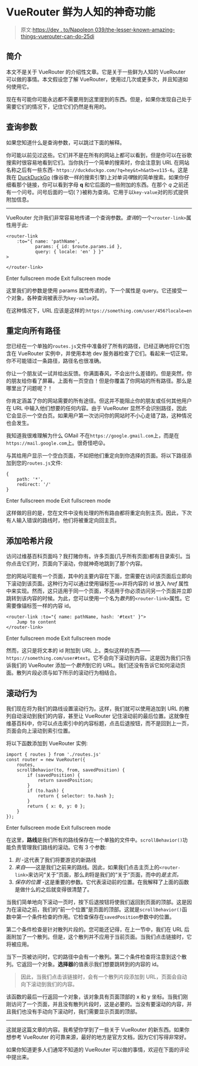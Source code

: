 # VueRouter 鲜为人知的神奇功能

> 原文:[https://dev . to/Napoleon 039/the-lesser-known-amazing-things-vuerouter-can-do-25di](https://dev.to/napoleon039/the-lesser-known-amazing-things-vuerouter-can-do-25di)

## 简介

本文不是关于 VueRouter 的介绍性文章。它是关于一些鲜为人知的 VueRouter 可以做的事情。本文假设您了解 VueRouter，使用过几次或更多次，并且知道如何使用它。

现在有可能你可能永远都不需要用到这里提到的东西。但是，如果你发现自己处于需要它们的情况下，记住它们仍然是有用的。

## 查询参数

如果您知道什么是查询参数，可以跳过下面的解释。

你可能以前见过这些。它们并不是在所有的网站上都可以看到，但是你可以在谷歌搜索时很容易地看到它们。当你执行一个简单的搜索时，你会注意到 URL 在网站名称之后有一些东西- `https://duckduckgo.com/?q=hey&t=h&atb=v115-6`。这是我在 [DuckDuckGo](https://duckduckgo.com/) (像谷歌一样的搜索引擎)上对单词*嘿*做的简单搜索。如果你仔细看那个链接，你可以看到字母 **q** 和它后面的一些附加的东西。在那个 *q* 之前还有一个问号。问号后面的一切(？)被称为查询。它用于以`key-value`对的形式提供附加信息。

* * *

VueRouter 允许我们非常容易地传递一个查询参数。*查询*的一个`<router-link>`属性用于此:

```
<router-link 
    :to="{ name: 'pathName', 
           params: { id: $route.params.id }, 
           query: { locale: 'en' } }"
>

</router-link> 
```

Enter fullscreen mode Exit fullscreen mode

这里我们的参数是使用 params 属性传递的，下一个属性是 query。它还接受一个对象，各种查询被表示为`key-value`对。

在这种情况下，URL 应该是这样的:`https://something.com/user/456?locale=en`

## 重定向所有路径

您已经在一个单独的`routes.js`文件中准备好了所有的路径，已经正确地将它们包含在 VueRouter 实例中，并使用本地 dev 服务器检查了它们。看起来一切正常。你不可能错过一条路径，路径名也很准确。

你让一个朋友试一试并给出反馈。你满面春风，不会出什么差错的。但是突然，你的朋友给你看了屏幕。上面有一页空白！但是你覆盖了你网站的所有路径。那么是哪里出了问题呢？！

你肯定涵盖了你的网站需要的所有途径。但这并不能阻止你的朋友或任何其他用户在 URL 中输入他们想要的任何内容。由于 VueRouter 显然不会识别路径，因此它会显示一个空白页。如果用户第一次访问你的网站时不小心走错了路，这种情况也会发生。

我知道我很难理解为什么 GMail 不在`https://google.gmail.com`上，而是在`https://mail.google.com`上。很奇怪吧😜。

与其给用户显示一个空白页面，不如把他们重定向到你选择的页面。将以下路径添加到您的`routes.js`文件:

```
{
    path: '*',
    redirect: '/'
} 
```

Enter fullscreen mode Exit fullscreen mode

这样做的目的是，您在文件中没有处理的所有路由都将重定向到主页。因此，下次有人输入错误的路线时，他们将被重定向回主页。

## 添加哈希片段

访问过维基百科页面吗？我打赌你有。许多页面(几乎所有页面)都有目录索引。当你点击它们时，页面向下滚动，你就神奇地跳到了那个内容。

您的网站可能有一个页面，其中的主要内容在下面，您需要在访问该页面后立即向下滚动到该页面。这种行为可以通过使用锚标签`<a>`并将内容的 id 放入 *href* 属性中来实现。然而，这只适用于同一个页面，不适用于你必须访问另一个页面并立即跳转到该内容的时候。为此，您可以使用一个名为*散列*的`<router-link>`属性。它需要像锚标签一样的内容 id。

```
<router-link :to="{ name: pathName, hash: '#text' }">
    Jump to content
</router-link> 
```

Enter fullscreen mode Exit fullscreen mode

然而，这只是将文本的 id 附加到 URL 上。类似这样的东西——`https://something.com/user#text`。它不会向下滚动到内容。这是因为我们只告诉我们的 VueRouter 添加一个*散列*到它的 URL。我们还没有告诉它如何滚动页面。散列片段必须与如下所示的滚动行为相结合。

## 滚动行为

我们现在将为我们的路线设置滚动行为。这样，我们就可以使用追加到 URL 的散列自动滚动到我们的内容，甚至让 VueRouter 记住滚动前的最后位置。这就像在维基百科中，你可以点击索引中的内容标题，点击后退按钮，而不是回到上一页，页面会向上滚动到索引位置。

将以下函数添加到 VueRouter 实例:

```
import { routes } from './routes.js'
const router = new VueRouter({
    routes,
    scrollBehavior(to, from, savedPosition) {
        if (savedPosition) {
            return savedPosition;
        }
        if (to.hash) {
            return { selector: to.hash };
        }
        return { x: 0, y: 0 };
    }
}); 
```

Enter fullscreen mode Exit fullscreen mode

在这里，**路线**是我们所有的路线保存在一个单独的文件中。`scrollBehavior()`功能负责管理我们路线的滚动。它有 3 个参数:

1.  *到* -这代表了我们将要游览的新路线
2.  *来自*——这是我们之前来的路线。因此，如果我们点击主页上的`<router-link>`来访问“关于”页面，那么*到*将是我们的“关于”页面，而中的*是主页。*
3.  *保存的位置* -这是重要的参数。它代表滚动前的位置。在我解释了上面的函数是做什么的之后就变得很清楚了。

当我们简单地向下滚动一页时，按下后退按钮将使我们返回到页面的顶部。这是因为在滚动之前，我们的“前一个位置”是页面的顶部。这就是`scrollBehavior()`函数中第一个条件检查的作用。它检查保存在`savedPosition`参数中的位置。

第二个条件检查是针对散列片段的。您可能还记得，在上一节中，我们在 URL 后面附加了一个散列。但是，这个散列并不应用于当前页面。当我们点击链接时，它将被应用。

当下一页被访问时，它的路径中会有一个散列。第二个条件检查将注意到这个散列。它返回一个对象。**选择器**的值表示我们想要跳转到的内容的 id。

> 因此，当我们点击该链接时，会有一个散列片段添加到 URL，页面会自动向下滚动到我们的内容。

该函数的最后一行返回一个对象，该对象具有页面顶部的 x 和 y 坐标。当我们刚刚访问了一个页面，并且没有散列片段时，这是必要的。当没有要滚动的内容，并且我们也没有手动向下滚动时，我们需要显示页面的顶部。

* * *

这就是这篇文章的内容。我希望你学到了一些关于 VueRouter 的新东西。如果你想参考 VueRouter 的可靠来源，最好的地方是官方文档，因为它们写得非常好。

如果你知道更多人们通常不知道的 VueRouter 可以做的事情，欢迎在下面的评论中提出来。
